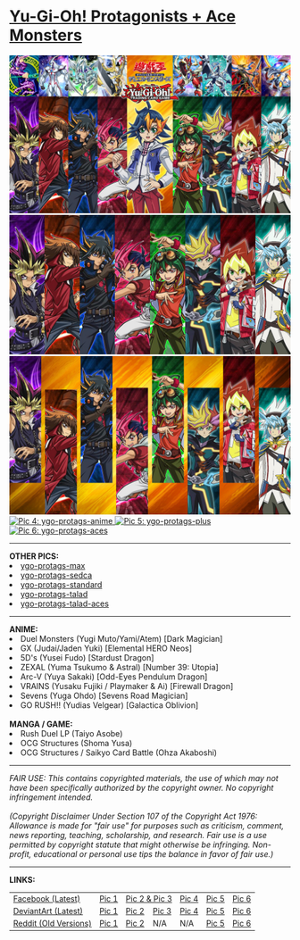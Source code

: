 <h1>
    <a href="https://lancenacabuan.tumblr.com/post/709575256436817920/ygoprotags">
        Yu-Gi-Oh! Protagonists + Ace Monsters
    </a>
</h1>
<a href="https://raw.githubusercontent.com/lancenacabuan/ygo-protags/main/ygo-protags-main/ygo-protags.jpg">
    <img title="Pic 1: ygo-protags" src="https://raw.githubusercontent.com/lancenacabuan/ygo-protags/main/ygo-protags-main/ygo-protags.jpg">
</a>
<a href="https://raw.githubusercontent.com/lancenacabuan/ygo-protags/main/ygo-protags-main/ygo-protags-basic.jpg">
    <img title="Pic 2: ygo-protags-basic" src="https://raw.githubusercontent.com/lancenacabuan/ygo-protags/main/ygo-protags-main/ygo-protags-basic.jpg">
</a>
<a href="https://raw.githubusercontent.com/lancenacabuan/ygo-protags/main/ygo-protags-main/ygo-protags-basic-hd.jpg">
    <img title="Pic 3: ygo-protags-basic-hd" src="https://raw.githubusercontent.com/lancenacabuan/ygo-protags/main/ygo-protags-main/ygo-protags-basic-hd.jpg">
</a>
<br>
<a href="https://raw.githubusercontent.com/lancenacabuan/ygo-protags/main/ygo-protags-main/ygo-protags-anime.jpg">
    <img title="Pic 4: ygo-protags-anime" src="https://raw.githubusercontent.com/lancenacabuan/ygo-protags/main/ygo-protags-main/ygo-protags-anime.jpg">
</a>
<a href="https://raw.githubusercontent.com/lancenacabuan/ygo-protags/main/ygo-protags-main/ygo-protags-plus.jpg">
    <img title="Pic 5: ygo-protags-plus" src="https://raw.githubusercontent.com/lancenacabuan/ygo-protags/main/ygo-protags-main/ygo-protags-plus.jpg">
</a>
<a href="https://raw.githubusercontent.com/lancenacabuan/ygo-protags/main/ygo-protags-main/ygo-protags-aces.jpg">
    <img title="Pic 6: ygo-protags-aces" src="https://raw.githubusercontent.com/lancenacabuan/ygo-protags/main/ygo-protags-main/ygo-protags-aces.jpg">
</a>
<hr>
<b>OTHER PICS:</b><br>
<li>
    <a href="https://raw.githubusercontent.com/lancenacabuan/ygo-protags/main/ygo-protags-main/ygo-protags-max.jpg">
        ygo-protags-max
    </a>
</li>
<li>
    <a href="https://raw.githubusercontent.com/lancenacabuan/ygo-protags/main/ygo-protags-archives/ygo-protags-sedca.jpg">
        ygo-protags-sedca
    </a>
</li>
<li>
    <a href="https://raw.githubusercontent.com/lancenacabuan/ygo-protags/main/ygo-protags-archives/ygo-protags-standard.jpg">
        ygo-protags-standard
    </a>
</li>
<li>
    <a href="https://raw.githubusercontent.com/lancenacabuan/ygo-protags/main/ygo-protags-archives/ygo-protags-talad.jpg">
        ygo-protags-talad
    </a>
</li>
<li>
    <a href="https://raw.githubusercontent.com/lancenacabuan/ygo-protags/main/ygo-protags-archives/ygo-protags-talad-aces.jpg">
        ygo-protags-talad-aces
    </a>
</li>
<hr>
<b>ANIME:</b><br>
<li>Duel Monsters (Yugi Muto/Yami/Atem) [Dark Magician]</li>
<li>GX (Judai/Jaden Yuki) [Elemental HERO Neos]</li>
<li>5D's (Yusei Fudo) [Stardust Dragon]</li>
<li>ZEXAL (Yuma Tsukumo & Astral) [Number 39: Utopia]</li>
<li>Arc-V (Yuya Sakaki) [Odd-Eyes Pendulum Dragon]</li>
<li>VRAINS (Yusaku Fujiki / Playmaker & Ai) [Firewall Dragon]</li>
<li>Sevens (Yuga Ohdo) [Sevens Road Magician]</li>
<li>GO RUSH!! (Yudias Velgear) [Galactica Oblivion]</li>
<br>
<b>MANGA / GAME:</b><br>
<li>Rush Duel LP (Taiyo Asobe)</li>
<li>OCG Structures (Shoma Yusa)</li>
<li>OCG Structures / Saikyo Card Battle (Ohza Akaboshi)</li>
<hr>
<i>
    FAIR USE: This contains copyrighted materials, the use of which may not have been specifically authorized by the copyright owner. No copyright infringement intended.
<br>
<br>
    (Copyright Disclaimer Under Section 107 of the Copyright Act 1976: Allowance is made for "fair use" for purposes such as criticism, comment, news reporting, teaching, scholarship, and research. Fair use is a use permitted by copyright statute that might otherwise be infringing. Non-profit, educational or personal use tips the balance in favor of fair use.)
</i>
<hr>
<b>LINKS:</b>
<table>
    <tbody>
        <tr>
            <td>
                <a href="https://www.facebook.com/lancenacabuan">
                    Facebook (Latest)
                </a>
            </td>
            <td title="ygo-protags">
                <a href="https://www.facebook.com/lancenacabuan/posts/pfbid02rUpbgjUpuxutvSQgHPZQwTkQHkjmQNgdbviV3vYMjmKWgfzbqxNdVukk3mTVmUxyl">
                    Pic 1
                </a>
            </td>
            <td title="ygo-protags-basic/hd" colspan="2">
                <a href="https://www.facebook.com/lancenacabuan/posts/pfbid02mqqbapz5u7NqsMFwbMG1Mi5xSceZqmDidVpQo38spYPy79wH9t5BB861Pd6mMYRSl">
                    Pic 2 & Pic 3
                </a>
            </td>
            <td title="ygo-protags-anime">
                <a href="https://www.facebook.com/lancenacabuan/posts/pfbid0RRM6b9fk5Qxri5EpBvr9za4Pgjcy1nHY1ErDajr2fvGTonuBM5CpMgr9QHU5WkZYl">
                    Pic 4
                </a>
            </td>
            <td title="ygo-protags-plus">
                <a href="https://www.facebook.com/lancenacabuan/posts/pfbid0KPmGV9LzoYFoQ5QV3CwTN4JnzLSQoyVoQntpceS1VRfab3XeU1qXNGa6gXMRSDK5l">
                    Pic 5
                </a>
            </td>
            <td title="ygo-protags-aces">
                <a href="https://www.facebook.com/lancenacabuan/posts/pfbid0jx69RfLA5MaF8Jo8qRKw4uE2FBK4LSWRYgv8TmjUDra1exqa8gKzR5MTmJPwuFJDl">
                    Pic 6
                </a>
            </td>
        </tr>
        <tr>
            <td>
                <a href="https://www.deviantart.com/c4lance">
                    DeviantArt (Latest)
                </a>
            </td>
            <td title="ygo-protags">
                <a href="https://www.deviantart.com/c4lance/art/Yu-Gi-Oh-Protagonists-Wallpaper-948790915">
                    Pic 1
                </a>
            </td>
            <td title="ygo-protags-basic">
                <a href="https://www.deviantart.com/c4lance/art/Yu-Gi-Oh-Protagonists-890247092">
                    Pic 2
                </a>
            </td>
            <td title="ygo-protags-basic-hd">
                <a href="https://www.deviantart.com/c4lance/art/Yu-Gi-Oh-Protagonists-Gen-1-to-8-HD-948771145">
                    Pic 3
                </a>
            </td>
            <td title="ygo-protags-anime">
                <a href="https://www.deviantart.com/c4lance/art/Yu-Gi-Oh-Anime-Protagonists-951950994">
                    Pic 4
                </a>
            </td>
            <td title="ygo-protags-plus">
                <a href="https://www.deviantart.com/c4lance/art/Yu-Gi-Oh-Protagonists-Collection-950324939">
                    Pic 5
                </a>
            </td>
            <td title="ygo-protags-aces">
                <a href="https://www.deviantart.com/c4lance/art/Yu-Gi-Oh-Protagonists-Ace-Monsters-953414737">
                    Pic 6
                </a>
            </td>
        </tr>
        <tr>
            <td>
                <a href="https://www.reddit.com/user/lancenacabuan/">
                    Reddit (Old Versions)
                </a>
            </td>
            <td title="ygo-protags">
                <a href="https://www.reddit.com/r/yugioh/comments/10xtz0g/yugioh_protagonists_wallpaper_hd/">
                    Pic 1
                </a>
            </td>
            <td title="ygo-protags-basic">
                <a href="https://www.reddit.com/r/yugioh/comments/11gvuh9/yugioh_anime_protagonists_gen_1_to_8/">
                    Pic 2
                </a>
            </td>
            <td>
                N/A
            </td>
            <td>
                N/A
            </td>
            <td title="ygo-protags-plus">
                <a href="https://www.reddit.com/r/yugioh/comments/11c8zsy/yugioh_protagonists_wallpaper_1080p_full_hd/">
                    Pic 5
                </a>
            </td>
            <td title="ygo-protags-aces">
                <a href="https://www.reddit.com/r/yugioh/comments/11q4c3e/best_ace_monster_which_protagonist_main_ace/">
                    Pic 6
                </a>
            </td>
        </tr>
    </tbody>
</table>